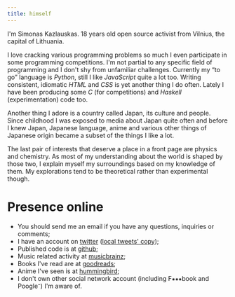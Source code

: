 ```yaml
---
title: himself
---
```


<section id="name-age-loc">

I'm Simonas Kazlauskas. <span id="age">18</span> years old open source activist
from Vilnius, the capital of Lithuania.

</section>
<section id="interests-programming">

I love cracking various programming problems so much I even participate in
some programming competitions. I'm not partial to any specific field of
programming and I don't shy from unfamiliar challenges. Currently my “to go”
language is *Python*, still I like *JavaScript* quite a lot too. Writing
consistent, idiomatic *HTML* and *CSS* is yet another thing I do often. Lately
I have been producing some *C* (for competitions) and *Haskell*
(experimentation) code too.

</section>
<section id="interests-japan">

Another thing I adore is a country called Japan, its culture and people.
Since childhood I was exposed to media about Japan quite often and
before I knew Japan, Japanese language, anime and various other things of
Japanese origin became a subset of the things I like a lot.

</section>
<section id="interests-natsci">

The last pair of interests that deserve a place in a front page are
physics and chemistry. As most of my understanding about the world is shaped
by those two, I explain myself my surroundings based on my knowledge of them.
My explorations tend to be theoretical rather than experimental though.

</section>

# Presence online

* You should send me an <a id="email">email</a> if you have any questions,
  inquiries or comments;
* I have an account on [twitter][twitter] ([local tweets' copy][tweets_local]);
* Published code is at [github][github];
* Music related activity at [musicbrainz][musicbrainz];
* Books I've read are at [goodreads][goodreads];
* Anime I've seen is at [hummingbird][hummingbird];
* I don't own other social network account (including F⁕⁕⁕book and Poogle⁻) I'm
  aware of.

[github]: https://github.com/nagisa/
[twitter]: https://twitter.com/simukis/
[musicbrainz]: https://musicbrainz.org/user/nagisa/
[goodreads]: https://goodreads.com/simukis/
[hummingbird]: http://hummingbird.me/users/6517-nagisa/
[tweets_local]: /data/tweets/
